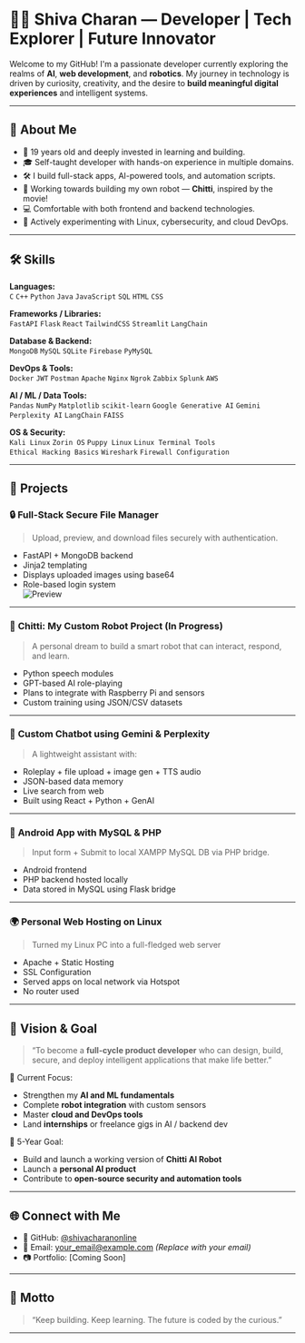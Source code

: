 # 👨‍💻 Shiva Charan — Developer | Tech Explorer | Future Innovator

Welcome to my GitHub! I'm a passionate developer currently exploring the realms of **AI**, **web development**, and **robotics**. My journey in technology is driven by curiosity, creativity, and the desire to **build meaningful digital experiences** and intelligent systems.

---

## 🌟 About Me

- 🧠 19 years old and deeply invested in learning and building.
- 🎓 Self-taught developer with hands-on experience in multiple domains.
- 🛠️ I build full-stack apps, AI-powered tools, and automation scripts.
- 🤖 Working towards building my own robot — **Chitti**, inspired by the movie!
- 💻 Comfortable with both frontend and backend technologies.
- 🔐 Actively experimenting with Linux, cybersecurity, and cloud DevOps.

---

## 🛠️ Skills

**Languages:**  
`C` `C++` `Python` `Java` `JavaScript` `SQL` `HTML` `CSS`

**Frameworks / Libraries:**  
`FastAPI` `Flask` `React` `TailwindCSS` `Streamlit` `LangChain`

**Database & Backend:**  
`MongoDB` `MySQL` `SQLite` `Firebase` `PyMySQL`

**DevOps & Tools:**  
`Docker` `JWT` `Postman` `Apache` `Nginx` `Ngrok` `Zabbix` `Splunk` `AWS`

**AI / ML / Data Tools:**  
`Pandas` `NumPy` `Matplotlib` `scikit-learn` `Google Generative AI` `Gemini` `Perplexity AI` `LangChain` `FAISS`

**OS & Security:**  
`Kali Linux` `Zorin OS` `Puppy Linux` `Linux Terminal Tools`  
`Ethical Hacking Basics` `Wireshark` `Firewall Configuration`

---

## 🚀 Projects

### 🔒 **Full-Stack Secure File Manager**
> Upload, preview, and download files securely with authentication.
- FastAPI + MongoDB backend
- Jinja2 templating
- Displays uploaded images using base64
- Role-based login system  
![Preview](images/login.png)

---

### 🤖 **Chitti: My Custom Robot Project (In Progress)**
> A personal dream to build a smart robot that can interact, respond, and learn.
- Python speech modules
- GPT-based AI role-playing
- Plans to integrate with Raspberry Pi and sensors
- Custom training using JSON/CSV datasets

---

### 💬 **Custom Chatbot using Gemini & Perplexity**
> A lightweight assistant with:
- Roleplay + file upload + image gen + TTS audio
- JSON-based data memory
- Live search from web
- Built using React + Python + GenAI

---

### 📱 **Android App with MySQL & PHP**
> Input form + Submit to local XAMPP MySQL DB via PHP bridge.
- Android frontend
- PHP backend hosted locally
- Data stored in MySQL using Flask bridge

---

### 🌍 **Personal Web Hosting on Linux**
> Turned my Linux PC into a full-fledged web server
- Apache + Static Hosting
- SSL Configuration
- Served apps on local network via Hotspot
- No router used

---

## 🎯 Vision & Goal

> “To become a **full-cycle product developer** who can design, build, secure, and deploy intelligent applications that make life better.”

🔭 Current Focus:
- Strengthen my **AI and ML fundamentals**
- Complete **robot integration** with custom sensors
- Master **cloud and DevOps tools**
- Land **internships** or freelance gigs in AI / backend dev

📅 5-Year Goal:
- Build and launch a working version of **Chitti AI Robot**
- Launch a **personal AI product**
- Contribute to **open-source security and automation tools**

---

## 🌐 Connect with Me

- 🔗 GitHub: [@shivacharanonline](https://github.kotitechy.com)
- 📨 Email: your_email@example.com *(Replace with your email)*
- 📷 Portfolio: [Coming Soon]

---

## 🧠 Motto

> “Keep building. Keep learning. The future is coded by the curious.”

---

